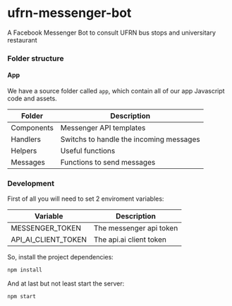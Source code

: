 # ufrn-messenger-bot
A Facebook Messenger Bot to consult UFRN bus stops and universitary restaurant

### Folder structure
#### App
We have a source folder called `app`, which contain all of our app Javascript code and assets.

| Folder      | Description                              |
|-------------|------------------------------------------|
| Components  | Messenger API templates                  |
| Handlers    | Switchs to handle the incoming messages  |
| Helpers     | Useful functions                         |
| Messages    | Functions to send messages               |

### Development
First of all you will need to set 2 enviroment variables:

| Variable            | Description             |
|---------------------|-------------------------|
| MESSENGER_TOKEN     | The messenger api token |
| API_AI_CLIENT_TOKEN | The api.ai client token |

So, install the project dependencies:
```sh
npm install
```
And at last but not least start the server:
```sh
npm start
```
